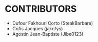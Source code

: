 CONTRIBUTORS
============

 - Dufour Fakhouri Corto (SteakBarbare)
 - Cofis Jacques (jakofys)
 - Agostin Jean-Baptiste (Jibe0123)